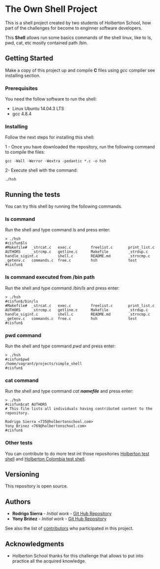 
The Own Shell Project
=====================

This is a shell project created by two students of Holberton School, how part of the challenges for become to enginner software developers.

This **Shell** allows run some basics commands of the shell linux, like to ls, pwd, cat, etc mostly contained path /bin.

## Getting Started

Make a copy of this project up and compile **C** files using *gcc* compiler see installing section.

### Prerequisites

You need the follow software to run the shell:

* Linux Ubuntu 14.04.3 LTS
* gcc 4.8.4

### Installing

Follow the next steps for installing this shell:

1 - Once you have downloaded the repository, run the following command to compile the files:
```
gcc -Wall -Werror -Wextra -pedantic *.c -o hsh
```
2- Execute shell with the command:
```
./hsh
```

## Running the tests

You can try this shell by running the following commands.

### ls command

Run the shell and type command *ls* and press enter: 

```
> ./hsh
#cisfun$ls
#Makefile#  _strcat.c   exec.c         freelist.c       print_list.c
AUTHORS     _strcmp.c   getline.c      Makefile         _strdup.c   
handle_sigint.c         shell.c        README.md        _strncmp.c  
_getenv.c   commands.c  free.c         hsh              test
#cisfun$
```
### ls command executed from /bin path

Run the shell and type command */bin/ls* and press enter: 

```
> ./hsh
#cisfun$/bin/ls
#Makefile#  _strcat.c   exec.c         freelist.c       print_list.c
AUTHORS     _strcmp.c   getline.c      Makefile         _strdup.c   
handle_sigint.c         shell.c        README.md        _strncmp.c  
_getenv.c   commands.c  free.c         hsh              test
#cisfun$
```
### pwd command

Run the shell and type command *pwd* and press enter: 

```
> ./hsh
#cisfun$pwd
/home/vagrant/projects/simple_shell
#cisfun$
```
### cat command

Run the shell and type command *cat **namefile*** and press enter: 

```
> ./hsh
#cisfun$cat AUTHORS
# This file lists all individuals having contributed content to the repository.

Rodrigo Sierra <735@holbertonschool.com>
Yony Brinez <769@holbertonschool.com>
#cisfun$
```

### Other tests

You can contribute to do more test int those repositories [Holberton test shell](https://github.com/holbertonschool/0x15.c/) and [Holberton Colombia test shell](https://github.com/holberton-school-colombia/tests_simple_shell).

## Versioning

This repository is open source. 

## Authors

* **Rodrigo Sierra** - *Initial work* - [Git Hub Repository](https://github.com/RodrigoSierraV)
* **Yony Briñez** - *Initial work* - [Git Hub Repository](https://github.com/arleybri18/)

See also the list of [contributors](https://github.com/arleybri18/simple_shell/blob/master/AUTHORS) who participated in this project.

## Acknowledgments

* Holberton School thanks for this challenge that allows to put into practice all the acquired knowledge.

